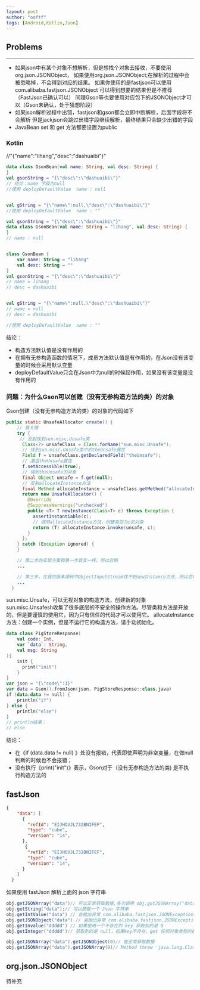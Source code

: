 ```yaml
---
layout: post
author: "ooftf"
tags: [Android,Kotlin,Json]
---
```


## Problems
---
* 如果json中有某个对象不想解析，但是想找个对象去接收，不要使用org.json.JSONObject，
  如果使用org.json.JSONObject;在解析的过程中会被忽略掉，不会得到对应的结果。
  如果你使用的是fastjson可以使用com.alibaba.fastjson.JSONObject 可以得到想要的结果但是不推荐（FastJson已确认可以）
  同理Gson等也要使用对应包下的JSONObject才可以（Gson未确认，处于猜想阶段）
* 如果json解析过程中出错，fastjson和gson都会立即中断解析，后面字段将不会解析
  但是jackjson会跳过出错字段继续解析，最终结果只会缺少出错的字段
* JavaBean set 和 get 方法都要设置为public

### Kotlin
//"{"name":"lihang","desc":"dashuaibi"}"
```kotlin
data class GsonBean(val name: String, val desc: String) {
}
val gsonString = "{\"desc\":\"dashuaibi\"}"
// 结论：name 字段为null
//使用 deployDefaultValue  name : null


val gString = "{\"name\":null,\"desc\":\"dashuaibi\"}"
//使用 deployDefaultValue  name : ""
```
```kotlin
val gsonString = "{\"desc\":\"dashuaibi\"}"
data class GsonBean(val name: String = "lihang", val desc: String) {
}
// name : null

```


```kotlin

class GsonBean {
    var name: String = "lihang"
    val desc: String = ""
}
val gsonString = "{\"desc\":\"dashuaibi\"}"
// name = lihang
// desc = dashuaibi


val gString = "{\"name\":null,\"desc\":\"dashuaibi\"}"
// name = null
// desc = dashuaibi

//使用 deployDefaultValue  name : ""
```

结论：
* 构造方法默认值是没有作用的
* 在拥有无参构造函数的情况下，成员方法默认值是有作用的，在Json没有该变量的时候会采用默认变量
* deployDefaultValue只会在Json中为null的时候起作用，如果没有该变量是没有作用的

### 问题：为什么Gson可以创建（没有无参构造方法的类）的对象
Gson创建（没有无参构造方法的类）的对象的代码如下

```java
public static UnsafeAllocator create() {
    // 最关键
    try {
     // 反射找到sun.misc.Unsafe类
      Class<?> unsafeClass = Class.forName("sun.misc.Unsafe");
      // 找到sun.misc.Unsafe类中的theUnsafe属性
      Field f = unsafeClass.getDeclaredField("theUnsafe");
      // 激活theUnsafe属性
      f.setAccessible(true);
      // 得到theUnsafe的对象
      final Object unsafe = f.get(null);
      // 反射allocateInstance方法
      final Method allocateInstance = unsafeClass.getMethod("allocateInstance", Class.class);
      return new UnsafeAllocator() {
        @Override
        @SuppressWarnings("unchecked")
        public <T> T newInstance(Class<T> c) throws Exception {
          assertInstantiable(c);
          // 调用allocateInstance方法，创建类型为c的对象
          return (T) allocateInstance.invoke(unsafe, c);
        }
      };
    } catch (Exception ignored) {
    }

  	// 第二步的实现方案和第一步其实一样，所以忽略
    ...

   	// 第三步，在我的版本源码中ObjectInputStream找不到newInstance方法，所以忽略
  	... 	
  }

```
sun.misc.Unsafe，可以无视对象的构造方法，创建新的对象
sun.misc.Unsafesh收集了很多底层的不安全的操作方法。尽管类和方法是开放的，但是要谨慎的使用它，因为只有信任的代码才可以使用它。
allocateInstance方法：创建一个实例，但是不运行它的构造方法，请手动初始化。

```kotlin
data class PigStoreResponse(
    val code: Int,
    var `data`: String,
    val msg: String
){
    init {
      print("init")
    }
}
var json = "{\"code\":1}"
var data = Gson().fromJson(json, PigStoreResponse::class.java)
if (data.data != null) {
    println("if")
} else {
    println("else")
}
// println结果：
// else
```
结论：
* 在《if (data.data != null) 》处没有报错，代表即使声明为非空变量，在做null判断的时候也不会报错；
* 没有执行《print("init")》表示，Gson对于（没有无参构造方法的类) 是不执行构造方法的


## fastJson
```json
{
    "data": [
      {
        "refId": "EIJHOVJL732BNIFEF",
        "type": "cube",
        "version": "14",
      },
       {
        "refId": "EIJHOVJL732BNIFEF",
        "type": "cube",
        "version": "14",
      }
    ]
  }
```
如果使用 fastJson 解析上面的 json 字符串

```java
obj.getJSONArray("data")// 可以正常获取数据,多次调用 obj.getJSONArray("data") 获取到的是同一个对象。
obj.getString("data");// 可以获取一个 Json 字符串
obj.getIntValue("data") // 会抛出异常 com.alibaba.fastjson.JSONException
obj.getJSONObject("data") // 会抛出异常 com.alibaba.fastjson.JSONException
obj.getInvalue("ddddd") // 如果使用一个不存在的 key 获取到的是 0
obj.getInteger("ddddd")// 获取到的是 null，如果key不存在，get 任何对象类型的数据获取到的都是 null

obj.getJSONArray("data").getJSONObject(0)// 能正常获取数据 
obj.getJSONArray("data").getJSONArray(0)// Method threw 'java.lang.ClassCastException' exception.  com.alibaba.fastjson.JSONObject cannot be cast to com.alibaba.fastjson.JSONArray
```

## org.json.JSONObject

待补充
